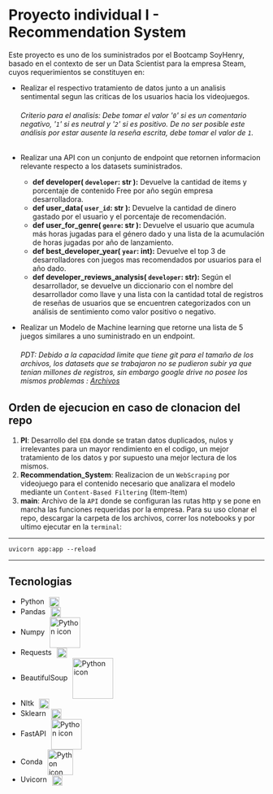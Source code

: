 # Proyecto individual I - Recommendation System

  Este proyecto es uno de los suministrados por el Bootcamp SoyHenry, basado en el contexto de ser un Data Scientist para la empresa Steam, cuyos requerimientos se constituyen en:
  - Realizar el respectivo tratamiento de datos junto a un analisis sentimental segun las criticas de los usuarios hacia los videojuegos.
    ###### Criterio para el analisis: Debe tomar el valor '`0`' si es un comentario negativo, '`1`' si es neutral y '`2`' si es positivo. De no ser posible este análisis por estar ausente la reseña escrita, debe tomar el valor de `1`.
  - Realizar una API con un conjunto de endpoint que retornen informacion relevante respecto a los datasets suministrados. 

    - **def developer( `developer`: str ):** Devuelve la cantidad de items y porcentaje de contenido Free por año según empresa desarrolladora. 
    - **def user_data( `user_id`: str ):** Devuelve la cantidad de dinero gastado por el usuario y el porcentaje de recomendación.
    - **def user_for_genre( `genre`: str ):** Devuelve el usuario que acumula más horas jugadas para el género dado y una lista de la acumulación de horas jugadas por año de lanzamiento.
    - **def best_developer_year( `year`: int):** Devuelve el top 3 de desarrolladores con juegos mas recomendados por usuarios para el año dado.
    - **def developer_reviews_analysis( `developer`: str):** Según el desarrollador, se devuelve un diccionario con el nombre del desarrollador como llave y una lista con la cantidad total de registros de reseñas de usuarios que se encuentren categorizados con un análisis de sentimiento como valor positivo o negativo.

  - Realizar un Modelo de Machine learning que retorne una lista de 5 juegos similares a uno suministrado en un endpoint.

     ###### PDT: Debido a la capacidad limite que tiene git para el tamaño de los archivos, los datasets que se trabajaron no se pudieron subir ya que tenian millones de registros, sin embargo google drive no posee los mismos problemas : [Archivos](https://drive.google.com/drive/folders/1kC1Wvr1krTd1S6-yIKwHvbZWdgorL9ul?usp=drive_link)

## Orden de ejecucion en caso de clonacion del repo

  1) **PI**: Desarrollo del `EDA` donde se tratan datos duplicados, nulos y irrelevantes para un mayor rendimiento en el codigo, un mejor tratamiento de los datos y por supuesto una mejor lectura de los mismos.
  2) **Recommendation_System**: Realizacion de un `WebScraping` por videojuego para el contenido necesario que analizara el modelo mediante un `Content-Based Filtering` (Item-Item)
  3) **main**: Archivo de la `API` donde se configuran las rutas http y se pone en marcha las funciones requeridas por la empresa. Para su uso clonar el repo, descargar la carpeta de los archivos, correr los notebooks y por ultimo ejecutar en la `terminal`:
  ***
  ~~~  
  uvicorn app:app --reload
  ~~~
  ***

  ## Tecnologias

  - Python<image src="https://upload.wikimedia.org/wikipedia/commons/thumb/c/c3/Python-logo-notext.svg/1200px-Python-logo-notext.svg.png" width=20 align="center" style="margin-left:10px" alt="Python icon">
  - Pandas<image src="https://upload.wikimedia.org/wikipedia/commons/thumb/2/22/Pandas_mark.svg/225px-Pandas_mark.svg.png" width=20 align="center" style="margin-left:10px" alt="Python icon">
  - Numpy<image src="https://upload.wikimedia.org/wikipedia/commons/thumb/3/31/NumPy_logo_2020.svg/1200px-NumPy_logo_2020.svg.png" width=60 align="center" style="margin-left:10px" alt="Python icon">
  - Requests<image src="https://nightdeveloper.net/wp-content/uploads/2014/03/requests-sidebar.png" width=20 align="center" style="margin-left:10px" alt="Python icon">
  - BeautifulSoup<image src="https://funthon.files.wordpress.com/2017/05/bs.png?w=772" width=80 align="center" style="margin-left:10px" alt="Python icon">
  - Nltk<image src="https://miro.medium.com/v2/resize:fit:592/1*YM2HXc7f4v02pZBEO8h-qw.png" width=20 align="center" style="margin-left:10px" alt="Python icon">
  - Sklearn<image src="https://upload.wikimedia.org/wikipedia/commons/thumb/0/05/Scikit_learn_logo_small.svg/2560px-Scikit_learn_logo_small.svg.png" width=20 align="center" style="margin-left:10px" alt="Python icon">
  - FastAPI<image src="https://fastapi.tiangolo.com/img/logo-margin/logo-teal.png" width=60 align="center" style="margin-left:10px" alt="Python icon">
  - Conda<image src="https://docs.crc.nd.edu/_images/conda.png" width=50 align="center" style="margin-left:10px" alt="Python icon">
  - Uvicorn<image src="https://www.uvicorn.org/uvicorn.png" width=20 align="center" style="margin-left:10px" alt="Python icon">

